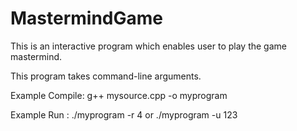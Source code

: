 # MastermindGame
This is an interactive program which enables user to play the game mastermind.

This program takes command-line arguments.

Example Compile: g++ mysource.cpp -o myprogram

Example Run    : ./myprogram -r 4  or  ./myprogram -u 123
